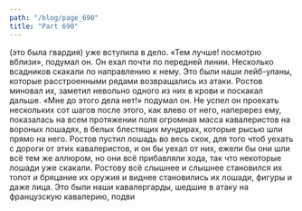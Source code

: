 ```yaml
---
path: "/blog/page_690"
title: "Part 690"
---
```


(это была гвардия) уже вступила в дело.
«Тем лучше! посмотрю вблизи», подумал он.
Он ехал почти по передней линии. Несколько всадников скакали по направлению к нему. Это были наши лейб-уланы, которые расстроенными рядами возвращались из атаки. Ростов миновал их, заметил невольно одного из них в крови и поскакал дальше.
«Мне до этого дела нет!» подумал он. Не успел он проехать нескольких сот шагов после этого, как влево от него, наперерез ему, показалась на всем протяжении поля огромная масса кавалеристов на вороных лошадях, в белых блестящих мундирах, которые рысью шли прямо на него. Ростов пустил лошадь во весь скок, для того чтоб уехать с дороги от этих кавалеристов, и он бы уехал от них, ежели бы они шли всё тем же аллюром, но они всё прибавляли хода, так что некоторые лошади уже скакали. Ростову всё слышнее и слышнее становился их топот и бряцание их оружия и виднее становились их лошади, фигуры и даже лица. Это были наши кавалергарды, шедшие в атаку на французскую кавалерию, подви

